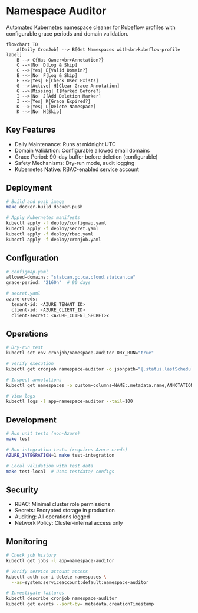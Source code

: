 # Namespace Auditor

Automated Kubernetes namespace cleaner for Kubeflow profiles with configurable grace periods and domain validation.

```mermaid
flowchart TD
    A[Daily CronJob] --> B[Get Namespaces with<br>kubeflow-profile label]
    B --> C{Has Owner<br>Annotation?}
    C -->|No| D[Log & Skip]
    C -->|Yes| E{Valid Domain?}
    E -->|No| F[Log & Skip]
    E -->|Yes| G[Check User Exists]
    G -->|Active| H[Clear Grace Annotation]
    G -->|Missing| I{Marked Before?}
    I -->|No| J[Add Deletion Marker]
    I -->|Yes| K{Grace Expired?}
    K -->|Yes| L[Delete Namespace]
    K -->|No| M[Skip]
```

## Key Features

- Daily Maintenance: Runs at midnight UTC
- Domain Validation: Configurable allowed email domains
- Grace Period: 90-day buffer before deletion (configurable)
- Safety Mechanisms: Dry-run mode, audit logging
- Kubernetes Native: RBAC-enabled service account

## Deployment

``` bash
# Build and push image
make docker-build docker-push

# Apply Kubernetes manifests
kubectl apply -f deploy/configmap.yaml
kubectl apply -f deploy/secret.yaml
kubectl apply -f deploy/rbac.yaml
kubectl apply -f deploy/cronjob.yaml
```

## Configuration

``` bash
# configmap.yaml
allowed-domains: "statcan.gc.ca,cloud.statcan.ca"
grace-period: "2160h"  # 90 days

# secret.yaml
azure-creds:
  tenant-id: <AZURE_TENANT_ID>
  client-id: <AZURE_CLIENT_ID>
  client-secret: <AZURE_CLIENT_SECRET>x
```

## Operations

``` bash
# Dry-run test
kubectl set env cronjob/namespace-auditor DRY_RUN="true"

# Verify execution
kubectl get cronjob namespace-auditor -o jsonpath="{.status.lastScheduleTime}"

# Inspect annotations
kubectl get namespaces -o custom-columns=NAME:.metadata.name,ANNOTATIONS:.metadata.annotations

# View logs
kubectl logs -l app=namespace-auditor --tail=100
```

## Development

``` bash
# Run unit tests (non-Azure)
make test

# Run integration tests (requires Azure creds)
AZURE_INTEGRATION=1 make test-integration

# Local validation with test data
make test-local  # Uses testdata/ configs
```

## Security

- RBAC: Minimal cluster role permissions
- Secrets: Encrypted storage in production
- Auditing: All operations logged
- Network Policy: Cluster-internal access only

## Monitoring

``` bash
# Check job history
kubectl get jobs -l app=namespace-auditor

# Verify service account access
kubectl auth can-i delete namespaces \
  --as=system:serviceaccount:default:namespace-auditor

# Investigate failures
kubectl describe cronjob namespace-auditor
kubectl get events --sort-by=.metadata.creationTimestamp
```
